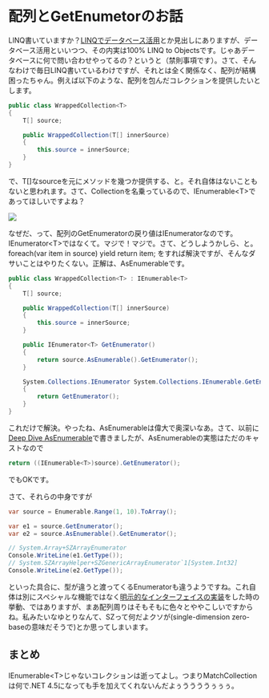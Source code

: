# 配列とGetEnumetorのお話

LINQ書いていますか？[LINQでデータベース活用](http://rikunabi-next.yahoo.co.jp/tech/docs/ct_s03600.jsp?p=002219)とか見出しにありますが、データベース活用といいつつ、その内実は100% LINQ to Objectsです。じゃあデータベースに何で問い合わせやってるの？というと（禁則事項です）。さて、そんなわけで毎日LINQ書いているわけですが、それとは全く関係なく、配列が結構困ったちゃん。例えば以下のような、配列を包んだコレクションを提供したいとします。

```csharp
public class WrappedCollection<T>
{
    T[] source;

    public WrappedCollection(T[] innerSource)
    {
        this.source = innerSource;
    }
}
```

で、T[]なsourceを元にメソッドを幾つか提供する、と。それ自体はないこともないと思われます。さて、Collectionを名乗っているので、IEnumerable&lt;T>であってほしいですよね？

<p class="noindent">
	<img src="http://neue.cc/wp-content/uploads/image/wrappedcollection_error.jpg">
</p>

なぜだ、って、配列のGetEnumeratorの戻り値はIEnumeratorなのです。IEnumerator&lt;T>ではなくて。マジで！マジで。さて、どうしようかしら、と。foreach(var item in source) yield return item; をすれば解決ですが、そんなダサいことはやりたくない。正解は、AsEnumerableです。

```csharp
public class WrappedCollection<T> : IEnumerable<T>
{
    T[] source;

    public WrappedCollection(T[] innerSource)
    {
        this.source = innerSource;
    }

    public IEnumerator<T> GetEnumerator()
    {
        return source.AsEnumerable().GetEnumerator();
    }

    System.Collections.IEnumerator System.Collections.IEnumerable.GetEnumerator()
    {
        return GetEnumerator();
    }
}
```

これだけで解決。やったね、AsEnumerableは偉大で奥深いなあ。さて、以前に[Deep Dive AsEnumerable](http://neue.cc/2011/07/27_335.html)で書きましたが、AsEnumerableの実態はただのキャストなので

```csharp
return ((IEnumerable<T>)source).GetEnumerator();
```

でもOKです。

さて、それらの中身ですが

```csharp
var source = Enumerable.Range(1, 10).ToArray();

var e1 = source.GetEnumerator();
var e2 = source.AsEnumerable().GetEnumerator();

// System.Array+SZArrayEnumerator
Console.WriteLine(e1.GetType());
// System.SZArrayHelper+SZGenericArrayEnumerator`1[System.Int32]
Console.WriteLine(e2.GetType());
```

といった具合に、型が違うと渡ってくるEnumeratorも違うようですね。これ自体は別にスペシャルな機能ではなく[明示的なインターフェイスの実装](http://msdn.microsoft.com/ja-jp/library/ms173157.aspx)をした時の挙動、ではありますが、まあ配列周りはそもそもに色々とややこしいですからね。私みたいなゆとりなんて、SZって何だよクソが(single-dimension zero-baseの意味だそうで)とか思ってしまいます。

まとめ
---
IEnumerable&lt;T>じゃないコレクションは逝ってよし。つまりMatchCollectionは何で.NET 4.5になっても手を加えてくれないんだよぅううううぅぅぅ。